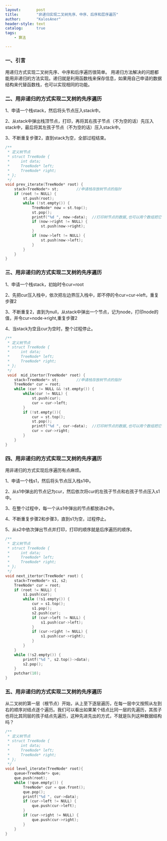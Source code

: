 ```yaml
---
layout:       post
title:        "非递归实现二叉树先序、中序、后序和层序遍历"
author:       "KalosAner"
header-style: text
catalog:      true
tags:
    - 算法

---
```


### 一、引言

用递归方式实现二叉树先序、中序和后序遍历很简单。
用递归方法解决的问题都能用非递归的方法实现。递归就是利用函数栈来保存信息，如果用自己申请的数据结构来代替函数栈，也可以实现相同的功能。

### 二、用非递归的方式实现二叉树的先序遍历

1、申请一个栈stack，然后将头节点压入stack中。

2、从stack中弹出栈顶节点，打印，再将其右孩子节点（不为空的话）先压入stack中，最后将其左孩子节点（不为空的话）压入stack中。

3、不断重复步骤2，直到stack为空，全部过程结束。

```cpp
/**
 * 定义树节点
 * struct TreeNode {
 *     int data;
 *     TreeNode* left;
 *     TreeNode* right;
 * };
 */
void prev_iterate(TreeNode* root) {
	stack<TreeNode*> st;		//申请栈存放树节点的指针
	if (root != NULL) {
		st.push(root);
		while (!st.empty()) {
			TreeNode* now = st.top();
			st.pop();
			printf("%d ", now->data);  //打印树节点的数据,也可以用个数组把它存下来
			if (now->right != NULL) {
				st.push(now->right);
			}
			if (now->left != NULL) {
				st.push(now->left);
			}
		}
	}
}
```

### 三、用非递归的方式实现二叉树的先序遍历

1、申请一个栈stack，初始时令cur=root

2、先把cur压入栈中，依次把左边界压入栈中，即不停的令cur=cur->left，重复步骤2

3、不断重复2，直到为null，从stack中弹出一个节点，记为node，打印node的值，并令cur=node->right,重复步骤2

4、当stack为空且cur为空时，整个过程停止。

```cpp
/**
 * 定义树节点
 * struct TreeNode {
 *     int data;
 *     TreeNode* left;
 *     TreeNode* right;
 * };
 */
 void  mid_itertor(TreeNode* root) {
	stack<TreeNode*> st;		//申请栈存放树节点的指针
	TreeNode* cur = root;
	while (cur != NULL && !st.empty()) {
		while(cur != NULL) {
			st.push(cur);
			cur = cur->left;
		}
		if (!st.empty()){
			cur = st.top();
			st.pop();
			printf("%d ", cur->data);  //打印树节点的数据,也可以用个数组把它存下来
			cur = cur->right;
		}
	}
}
```

### 四、用非递归的方式实现二叉树的先序遍历

用非递归的方式实现后序遍历有点麻烦。

1、申请一个栈s1，然后将头节点压入栈s1中。

2、从s1中弹出的节点记为cur，然后依次将cur的左孩子节点和右孩子节点压入s1中。

3、在整个过程中，每一个从s1中弹出的节点都放进s2中。

4、不断重复步骤2和步骤3，直到s1为空，过程停止。

5、从s2中依次弹出节点并打印，打印的顺序就是后序遍历的顺序。

```cpp
/**
 * 定义树节点
 * struct TreeNode {
 *     int data;
 *     TreeNode* left;
 *     TreeNode* right;
 * };
 */
void next_itertor(TreeNode* root) {
	stack<TreeNode*> s1, s2;
	TreeNode* cur = root;
	if (root != NULL) {
		s1.push(cur);
		while (!s1.empty()) {
			cur = s1.top();
			s1.pop();
			s2.push(cur);
			if (cur->left != NULL) {
				s1.push(cur->left);
			}
			if (cur->right != NULL) {
				s1.push(cur->right);
			}
		}
	}
	while (!s2.empty()) {
		printf("%d ", s2.top()->data);
		s2.pop();
	}
	putchar(10);
}
```

### 五、用非递归的方式实现二叉树的先序遍历

从二叉树的第一层（根节点）开始，从上至下逐层遍历，在每一层中又按照从左到右的顺序对结点逐个遍历。我们可以看出如果某个结点比同一层的先遍历，其孩子也将比其同层的孩子结点先遍历，这种先进先出的方式，不就是队列这种数据结构吗？

```cpp
/**
 * 定义树节点
 * struct TreeNode {
 *     int data;
 *     TreeNode* left;
 *     TreeNode* right;
 * };
 */
void level_iterate(TreeNode* root){
	queue<TreeNode*> que;
	que.push(root);
	while (!que.empty()) {
		TreeNode* cur = que.front();
		que.pop();
		printf("%d ", cur->data);
		if (cur->left != NULL) {
			que.push(cur->left);
		}
		if (cur->right != NULL) {
			que.push(cur->right);
		}
	}
}
```


